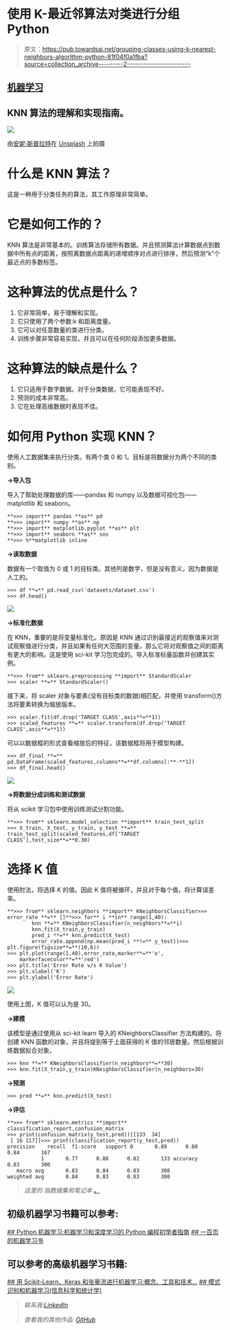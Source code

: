 # 使用 K-最近邻算法对类进行分组 Python

> 原文：<https://pub.towardsai.net/grouping-classes-using-k-nearest-neighbors-algorithm-python-81f04f0a1fba?source=collection_archive---------2----------------------->

## [机器学习](https://towardsai.net/p/category/machine-learning)

## KNN 算法的理解和实现指南。

![](img/6e66c83d81e72fae51e1b65534060a72.png)

由[安妮·斯普拉特](https://unsplash.com/@anniespratt?utm_source=unsplash&utm_medium=referral&utm_content=creditCopyText)在 [Unsplash](/s/photos/groups?utm_source=unsplash&utm_medium=referral&utm_content=creditCopyText) 上拍摄

# 什么是 KNN 算法？

这是一种用于分类任务的算法，其工作原理非常简单。

# 它是如何工作的？

KNN 算法是非常基本的。训练算法存储所有数据。并且预测算法计算数据点到数据中所有点的距离，按照离数据点距离的递增顺序对点进行排序，然后预测“k”个最近点的多数标签。

# 这种算法的优点是什么？

1.  它非常简单，易于理解和实现。
2.  它只使用了两个参数:k 和距离度量。
3.  它可以对任意数量的类进行分类。
4.  训练步骤非常容易实现，并且可以在任何阶段添加更多数据。

# 这种算法的缺点是什么？

1.  它只适用于数字数据。对于分类数据，它可能表现不好。
2.  预测的成本非常高。
3.  它在处理高维数据时表现不佳。

# 如何用 Python 实现 KNN？

使用人工数据集来执行分类。有两个类 0 和 1。目标是将数据分为两个不同的类别。

**→导入包**

导入了帮助处理数据的库——pandas 和 numpy 以及数据可视化包——matplotlib 和 seaborn。

```
**>>> import** pandas **as** pd
**>>> import** numpy **as** np
**>>> import** matplotlib.pyplot **as** plt
**>>> import** seaborn **as** sns
**>>> %**matplotlib inline
```

**→读取数据**

数据有一个取值为 0 或 1 的目标类。其他列是数字，但是没有意义，因为数据是人工的。

```
>>> df **=** pd.read_csv('datasets/dataset.csv')
>>> df.head()
```

![](img/9fb0ebbe39f665030ed5fd15e04b7807.png)

**→标准化数据**

在 KNN，重要的是将变量标准化。原因是 KNN 通过识别最接近的观察值来对测试观察值进行分类，并且如果有任何大范围的变量，那么它将对观察值之间的距离有更大的影响。这是使用 sci-kit 学习包完成的。导入标准标量函数并创建其实例。

```
**>>> from** sklearn.preprocessing **import** StandardScaler
>>> scaler **=** StandardScaler()
```

接下来，将 scaler 对象与要素(没有目标类的数据)相匹配，并使用 transform()方法将要素转换为缩放版本。

```
>>> scaler.fit(df.drop('TARGET CLASS',axis**=**1))
>>> scaled_features **=** scaler.transform(df.drop('TARGET CLASS',axis**=**1))
```

可以以数据框的形式查看缩放后的特征，该数据框将用于模型构建。

```
>>> df_final **=** pd.DataFrame(scaled_features,columns**=**df.columns[:**-**1])
>>> df_final.head()
```

![](img/8bf3b851752a32fc11bf1419d88809c9.png)

**→将数据分成训练和测试数据**

将从 scikit 学习包中使用训练测试分割功能。

```
**>>> from** sklearn.model_selection **import** train_test_split
>>> X_train, X_test, y_train, y_test **=** train_test_split(scaled_features,df['TARGET CLASS'],test_size**=**0.30)
```

# 选择 K 值

使用肘法，将选择 K 的值。因此 K 值将被循环，并且对于每个值，将计算误差率。

```
**>>> from** sklearn.neighbors **import** KNeighborsClassifier>>> error_rate **=** []**>>> for** i **in** range(1,40):
        knn **=** KNeighborsClassifier(n_neighbors**=**i)
        knn.fit(X_train,y_train)
        pred_i **=** knn.predict(X_test)
        error_rate.append(np.mean(pred_i **!=** y_test))>>> plt.figure(figsize**=**(10,6))
>>> plt.plot(range(1,40),error_rate,marker**=**'o',
    markerfacecolor**=**'red')
>>> plt.title('Error Rate v/s K Value')
>>> plt.xlabel('K')
>>> plt.ylabel('Error Rate')
```

![](img/049e6af037013a6dbab43efc5899925e.png)

使用上图，K 值可以认为是 30。

**→建模**

该模型是通过使用从 sci-kit learn 导入的 KNeighborsClassifier 方法构建的。将创建 KNN 函数的对象，并且将提到等于上面获得的 K 值的邻居数量。然后根据训练数据拟合对象。

```
>>> knn **=** KNeighborsClassifier(n_neighbors**=**30)
>>> knn.fit(X_train,y_train)KNeighborsClassifier(n_neighbors=30)
```

**→预测**

```
>>> pred **=** knn.predict(X_test)
```

**→评估**

```
**>>> from** sklearn.metrics **import** classification_report,confusion_matrix
>>> print(confusion_matrix(y_test,pred))[[133  34]
 [ 16 117]]>>> print(classification_report(y_test,pred))
precision    recall  f1-score   support 0       0.89      0.80      0.84       167
           1       0.77      0.88      0.82       133 accuracy                           0.83       300
   macro avg       0.83      0.84      0.83       300
weighted avg       0.84      0.83      0.83       300
```

> *这里的* *指数据集和笔记本* [*。*](https://github.com/jayashree8/Machine_learning_supervised_models/tree/master/Classification%20models)

## 初级机器学习书籍可以参考:

[](https://amzn.to/3i3XU1A) [## Python 机器学习:机器学习和深度学习的 Python 编程初学者指南](https://amzn.to/3i3XU1A) [](https://amzn.to/3fQc6IW) [## 一百页的机器学习书](https://amzn.to/3fQc6IW) 

## 可以参考的高级机器学习书籍:

[](https://amzn.to/2SxwQNw) [## 用 Scikit-Learn、Keras 和张量流进行机器学习:概念、工具和技术…](https://amzn.to/2SxwQNw) [](https://amzn.to/3wz62eE) [## 模式识别和机器学习(信息科学和统计学)](https://amzn.to/3wz62eE) 

> *联系我:*[*LinkedIn*](https://www.linkedin.com/in/jayashree-domala8/)
> 
> *查看我的其他作品:* [*GitHub*](https://github.com/jayashree8)